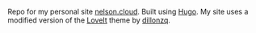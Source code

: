 Repo for my personal site [nelson.cloud](https://nelson.cloud). Built using [Hugo](https://gohugo.io). My site uses a modified version of the [LoveIt](https://hugoloveit.com/) theme by [dillonzq](https://dillonzq.com/).